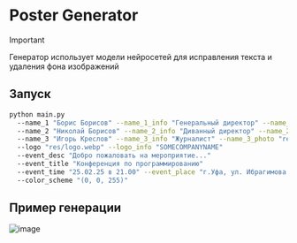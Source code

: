 # Poster Generator
> [!IMPORTANT]
> Генератор использует модели нейросетей для исправления текста и удаления фона изображений

## Запуск
```sh
python main.py 
  --name_1 "Борис Борисов" --name_1_info "Генеральный директор" --name_1_photo "res/photo1.png" 
  --name_2 "Николай Борисов" --name_2_info "Диванный директор" --name_2_photo "res/photo2.jpg" 
  --name_3 "Игорь Креслов" --name_3_info "Журналист" --name_3_photo "res/photo3.jpg" 
  --logo "res/logo.webp" --logo_info "SOMECOMPANYNAME" 
  --event_desc "Добро пожаловать на мероприятие..." 
  --event_title "Конференция по программированию" 
  --event_time "25.02.25 в 21.00" --event_place "г.Уфа, ул. Ибрагимова 30"
  --color_scheme "(0, 0, 255)"
```
## Пример генерации
![image](https://github.com/user-attachments/assets/214e2cc9-b765-4e50-a29c-b26f41e41b41)

